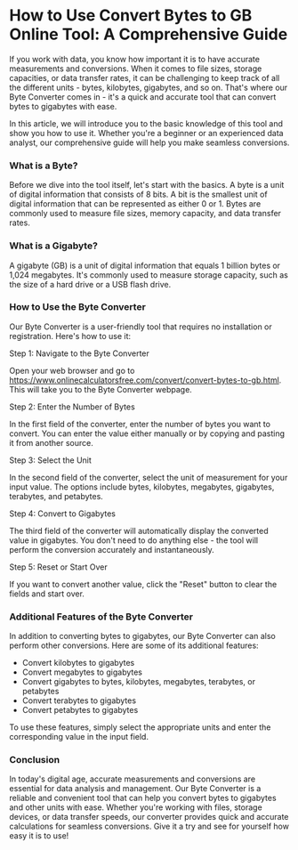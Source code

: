 How to Use Convert Bytes to GB Online Tool: A Comprehensive Guide
=================================================================

If you work with data, you know how important it is to have accurate measurements and conversions. When it comes to file sizes, storage capacities, or data transfer rates, it can be challenging to keep track of all the different units - bytes, kilobytes, gigabytes, and so on. That's where our Byte Converter comes in - it's a quick and accurate tool that can convert bytes to gigabytes with ease.

In this article, we will introduce you to the basic knowledge of this tool and show you how to use it. Whether you're a beginner or an experienced data analyst, our comprehensive guide will help you make seamless conversions.

### What is a Byte?

Before we dive into the tool itself, let's start with the basics. A byte is a unit of digital information that consists of 8 bits. A bit is the smallest unit of digital information that can be represented as either 0 or 1. Bytes are commonly used to measure file sizes, memory capacity, and data transfer rates.

### What is a Gigabyte?

A gigabyte (GB) is a unit of digital information that equals 1 billion bytes or 1,024 megabytes. It's commonly used to measure storage capacity, such as the size of a hard drive or a USB flash drive.

### How to Use the Byte Converter

Our Byte Converter is a user-friendly tool that requires no installation or registration. Here's how to use it:

Step 1: Navigate to the Byte Converter

Open your web browser and go to <https://www.onlinecalculatorsfree.com/convert/convert-bytes-to-gb.html>. This will take you to the Byte Converter webpage.

Step 2: Enter the Number of Bytes

In the first field of the converter, enter the number of bytes you want to convert. You can enter the value either manually or by copying and pasting it from another source.

Step 3: Select the Unit

In the second field of the converter, select the unit of measurement for your input value. The options include bytes, kilobytes, megabytes, gigabytes, terabytes, and petabytes.

Step 4: Convert to Gigabytes

The third field of the converter will automatically display the converted value in gigabytes. You don't need to do anything else - the tool will perform the conversion accurately and instantaneously.

Step 5: Reset or Start Over

If you want to convert another value, click the "Reset" button to clear the fields and start over.

### Additional Features of the Byte Converter

In addition to converting bytes to gigabytes, our Byte Converter can also perform other conversions. Here are some of its additional features:

- Convert kilobytes to gigabytes
- Convert megabytes to gigabytes
- Convert gigabytes to bytes, kilobytes, megabytes, terabytes, or petabytes
- Convert terabytes to gigabytes
- Convert petabytes to gigabytes

To use these features, simply select the appropriate units and enter the corresponding value in the input field.

### Conclusion

In today's digital age, accurate measurements and conversions are essential for data analysis and management. Our Byte Converter is a reliable and convenient tool that can help you convert bytes to gigabytes and other units with ease. Whether you're working with files, storage devices, or data transfer speeds, our converter provides quick and accurate calculations for seamless conversions. Give it a try and see for yourself how easy it is to use!